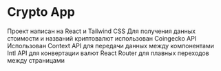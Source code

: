 # Crypto App

Проект написан на React и Tailwind CSS
Для получения данных стоимости и названий криптовалют использован Coingecko API
Использован Context API для передачи данных между компонентами
Intl API для конвертации валют
React Router для плавных переходов между страницами
